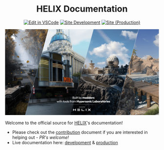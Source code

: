 <div align="center">

# HELIX Documentation

[![Edit in VSCode](https://img.shields.io/static/v1?logo=visualstudiocode&label=&message=Edit%20in%20Visual%20Studio%20Code&labelColor=2c2c32&color=007acc&logoColor=007acc)](https://open.vscode.dev/hypersonic-laboratories/helix-documentation) [![Site Development](https://img.shields.io/static/v1?logo=cloudflarepages&label=&message=Live%20Site%20(Development)&labelColor=grey)](https://development.helix-documentation.pages.dev/) [![Site (Production)](https://img.shields.io/static/v1?logo=cloudflarepages&label=&message=Live%20Site%20(Production)&color=teal&labelColor=grey)](https://helix-documentation.pages.dev/)

![Logo](/docs/_images/getting_started/banner.png)

</div>

Welcome to the official source for [HELIX](https://helixgame.com/)'s documentation!

- Please check out the [contribution](CONTRIBUTING.md) document if you are interested in helping out - *PR's welcome!*
- Live documentation here: [development](https://development.helix-documentation.pages.dev/) & [production](https://helix-documentation.pages.dev/)